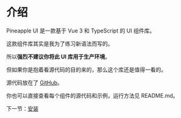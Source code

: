 # 介绍

Pineapple UI 是一款基于 Vue 3 和 TypeScript 的 UI 组件库。

这款组件库其实是我为了练习新语法而写的。

所以**强烈不建议你将此 UI 库用于生产环境**。

但如果你是抱着看源代码的目的来的，那么这个库还是值得一看的。

源代码放在了 [GitHub](https://github.com/Seanlau01/pineapple-ui)。

你也可以直接查看每个组件的源代码和示例，运行方法见 README.md。

下一节：[安装](#/doc/install)